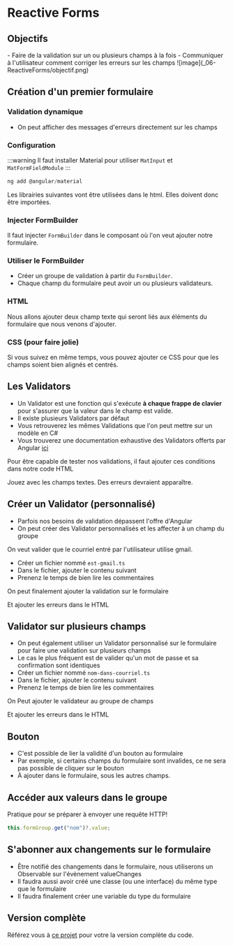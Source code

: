 # Reactive Forms

## Objectifs

<Row>
  <Column vCenter>
    - Faire de la validation sur un ou plusieurs champs à la fois
    - Communiquer à l'utilisateur comment corriger les erreurs sur les champs
  </Column>
  <Column>
    ![image](_06-ReactiveForms/objectif.png)
  </Column>
</Row>

## Création d'un premier formulaire

### Validation dynamique

- On peut afficher des messages d'erreurs directement sur les champs

### Configuration

:::warning
Il faut installer Material pour utiliser `MatInput` et `MatFormFieldModule`
:::

```powershell
ng add @angular/material
```

Les librairies suivantes vont être utilisées dans le html. Elles doivent donc être importées.

<GHCode 
  repo="5W5-Web-Avancee" 
  filePath="code/reactive-forms/src/app/app.ts" 
  language="ts" 
  startLine="14" 
  endLine="24"
/>

### Injecter FormBuilder

Il faut injecter `FormBuilder` dans le composant où l'on veut ajouter notre formulaire.

<GHCode 
  repo="5W5-Web-Avancee" 
  filePath="code/reactive-forms/src/app/app.ts" 
  language="ts" 
  startLine="24"
  ignore="26-27,29-37,41-44"
/>

### Utiliser le FormBuilder

- Créer un groupe de validation à partir du `FormBuilder`.
- Chaque champ du formulaire peut avoir un ou plusieurs validateurs.

<GHCode 
  repo="5W5-Web-Avancee" 
  filePath="code/reactive-forms/src/app/app.ts" 
  language="ts" 
  startLine="28"
  endLine="38"
  ignore="31:61-31:74,34-34,36-37"
/>

### HTML

Nous allons ajouter deux champ texte qui seront liés aux éléments du formulaire que nous venons d'ajouter.

<GHCode 
  repo="5W5-Web-Avancee" 
  filePath="code/reactive-forms/src/app/app.html" 
  language="html"
  ignore="7-9,18-31,33-35"
/>

### CSS (pour faire jolie)

Si vous suivez en même temps, vous pouvez ajouter ce CSS pour que les champs soient bien alignés et centrés.

<GHCode 
  repo="5W5-Web-Avancee" 
  filePath="code/reactive-forms/src/app/app.css" 
  language="css" 
/>

## Les Validators

- Un Validator est une fonction qui s'exécute **à chaque frappe de clavier** pour s'assurer que la valeur dans le champ est valide.
- Il existe plusieurs Validators par défaut
- Vous retrouverez les mêmes Validations que l'on peut mettre sur un modèle en C#
- Vous trouverez une documentation exhaustive des Validators offerts par Angular [ici](https://angular.dev/api/forms/Validators)

Pour être capable de tester nos validations, il faut ajouter ces conditions dans notre code HTML

<GHCode
  repo="5W5-Web-Avancee"
  filePath="code/reactive-forms/src/app/app.html"
  language="html"
  ignore="22-27:6,29:6-31,33-35"
/>

Jouez avec les champs textes. Des erreurs devraient apparaître.

## Créer un Validator (personnalisé)

- Parfois nos besoins de validation dépassent l'offre d'Angular
- On peut créer des Validator personnalisés et les affecter à un champ du groupe

On veut valider que le courriel entré par l'utilisateur utilise gmail.

- Créer un fichier nommé `est-gmail.ts`
- Dans le fichier, ajouter le contenu suivant
- Prenenz le temps de bien lire les commentaires

<GHCode
  repo="5W5-Web-Avancee" 
  filePath="code/reactive-forms/src/app/validators/est-gmail.ts" 
  language="ts"
  startLine="3"
/>

On peut finalement ajouter la validation sur le formulaire

<GHCode
  repo="5W5-Web-Avancee"
  filePath="code/reactive-forms/src/app/app.ts"
  language="ts"
  startLine="29"
  endLine="35"
  ignore="34-34"
/>

Et ajouter les erreurs dans le HTML

<GHCode
  repo="5W5-Web-Avancee"
  filePath="code/reactive-forms/src/app/app.html"
  language="html"
  ignore="  29:6-31,33-35"
/>

## Validator sur plusieurs champs

- On peut également utiliser un Validator personnalisé sur le formulaire pour faire une validation sur plusieurs champs
- Le cas le plus fréquent est de valider qu'un mot de passe et sa confirmation sont identiques
- Créer un fichier nommé `nom-dans-courriel.ts`
- Dans le fichier, ajouter le contenu suivant
- Prenenz le temps de bien lire les commentaires

<GHCode
  repo="5W5-Web-Avancee"
  filePath="code/reactive-forms/src/app/validators/nom-dans-courriel.ts"
  language="ts"
  startLine="3"
/>

On Peut ajouter le validateur au groupe de champs

<GHCode
  repo="5W5-Web-Avancee"
  filePath="code/reactive-forms/src/app/app.ts"
  language="ts"
  startLine="28"
  endLine="38"
  ignore="36-37"
/>

Et ajouter les erreurs dans le HTML

<GHCode
  repo="5W5-Web-Avancee"
  filePath="code/reactive-forms/src/app/app.html"
  language="html"
  startLine="11"
  endLine="32"
/>

## Bouton

- C'est possible de lier la validité d'un bouton au formulaire
- Par exemple, si certains champs du formulaire sont invalides, ce ne sera pas possible de cliquer sur le bouton
- À ajouter dans le formulaire, sous les autres champs.

<GHCode
  repo="5W5-Web-Avancee"
  filePath="code/reactive-forms/src/app/app.html"
  language="html"
  startLine="33"
  endLine="35"
/>

## Accéder aux valeurs dans le groupe

Pratique pour se préparer à envoyer une requête HTTP!

```ts
this.formGroup.get("nom")?.value;
```

## S'abonner aux changements sur le formulaire

- Être notifié des changements dans le formulaire, nous utiliserons un Observable sur l'évènement valueChanges
- Il faudra aussi avoir créé une classe (ou une interface) du même type que le formulaire
- Il faudra finalement créer une variable du type du formulaire

<GHCode
  repo="5W5-Web-Avancee"
  filePath="code/reactive-forms/src/app/app.ts"
  language="ts"
  startLine="24"
/>

## Version complète

Référez vous à [ce projet](https://github.com/departement-info-cem/5W5-Web-Avancee/tree/main/code/reactive-forms) pour votre la version complète du code.
